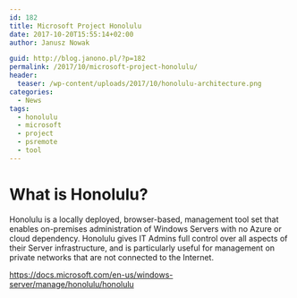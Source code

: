 ```yaml
---
id: 182
title: Microsoft Project Honolulu
date: 2017-10-20T15:55:14+02:00
author: Janusz Nowak

guid: http://blog.janono.pl/?p=182
permalink: /2017/10/microsoft-project-honolulu/
header:
  teaser: /wp-content/uploads/2017/10/honolulu-architecture.png
categories:
  - News
tags:
  - honolulu
  - microsoft
  - project
  - psremote
  - tool
---
```


# What is Honolulu?

Honolulu is a locally deployed, browser-based, management tool set that enables on-premises administration of Windows Servers with no Azure or cloud dependency. Honolulu gives IT Admins full control over all aspects of their Server infrastructure, and is particularly useful for management on private networks that are not connected to the Internet.

<https://docs.microsoft.com/en-us/windows-server/manage/honolulu/honolulu>
